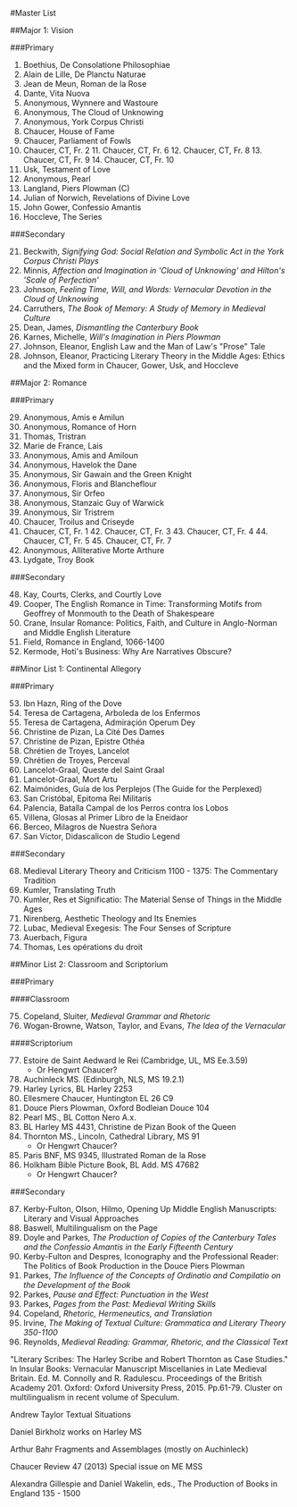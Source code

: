 #Master List

##Major 1: Vision

###Primary

1. Boethius, De Consolatione Philosophiae
2. Alain de Lille, De Planctu Naturae
3. Jean de Meun, Roman de la Rose
4. Dante, Vita Nuova
5. Anonymous, Wynnere and Wastoure
6. Anonymous, The Cloud of Unknowing
7. Anonymous, York Corpus Christi
8. Chaucer, House of Fame
9. Chaucer, Parliament of Fowls
10. Chaucer, CT, Fr. 2
	11. Chaucer, CT, Fr. 6
	12. Chaucer, CT, Fr. 8
	13. Chaucer, CT, Fr. 9
	14. Chaucer, CT, Fr. 10
15. Usk, Testament of Love
16. Anonymous, Pearl
17. Langland, Piers Plowman (C)
18. Julian of Norwich, Revelations of Divine Love
19. John Gower, Confessio Amantis
20. Hoccleve, The Series

###Secondary

21. Beckwith, _Signifying God: Social Relation and Symbolic Act in the York Corpus Christi Plays_
22. Minnis, _Affection and Imagination in 'Cloud of Unknowing' and Hilton's 'Scale of Perfection'_
23. Johnson, _Feeling Time, Will, and Words: Vernacular Devotion in the Cloud of Unknowing_
24. Carruthers, _The Book of Memory: A Study of Memory in Medieval Culture_
25. Dean, James, _Dismantling the Canterbury Book_
26. Karnes, Michelle, _Will's Imagination in Piers Plowman_
27. Johnson, Eleanor, English Law and the Man of Law's "Prose" Tale
28. Johnson, Eleanor, Practicing Literary Theory in the Middle Ages: Ethics and the Mixed form in Chaucer, Gower, Usk, and Hoccleve

##Major 2: Romance

###Primary

29. Anonymous, Amis e Amilun
30. Anonymous, Romance of Horn
31. Thomas, Tristran
32. Marie de France, Lais
33. Anonymous, Amis and Amiloun
34. Anonymous, Havelok the Dane
35. Anonymous, Sir Gawain and the Green Knight
36. Anonymous, Floris and Blancheflour
37. Anonymous, Sir Orfeo
38. Anonymous, Stanzaic Guy of Warwick
39. Anonymous, Sir Tristrem
40. Chaucer, Troilus and Criseyde
41. Chaucer, CT, Fr. 1
	42. Chaucer, CT, Fr. 3
	43. Chaucer, CT, Fr. 4
	44. Chaucer, CT, Fr. 5
	45. Chaucer, CT, Fr. 7
46. Anonymous, Alliterative Morte Arthure
47. Lydgate, Troy Book

###Secondary

48. Kay, Courts, Clerks, and Courtly Love
49. Cooper, The English Romance in Time: Transforming Motifs from Geoffrey of Monmouth to the Death of Shakespeare
50. Crane, Insular Romance: Politics, Faith, and Culture in Anglo-Norman and Middle English Literature
51. Field, Romance in England, 1066-1400
52. Kermode, Hoti's Business: Why Are Narratives Obscure?

##Minor List 1: Continental Allegory

###Primary

53. Ibn Hazn, Ring of the Dove
54. Teresa de Cartagena, Arboleda de los Enfermos
55. Teresa de Cartagena, Admiraçión Operum Dey
56. Christine de Pizan, La Cité Des Dames
57. Christine de Pizan, Epistre Othéa
58. Chrétien de Troyes, Lancelot
59. Chrétien de Troyes, Perceval
60. Lancelot-Graal, Queste del Saint Graal
61. Lancelot-Graal, Mort Artu
62. Maimónides, Guía de los Perplejos (The Guide for the Perplexed)
63. San Cristóbal, Epitoma Rei Militaris
64. Palencia, Batalla Campal de los Perros contra los Lobos
65. Villena, Glosas al Primer Libro de la Eneidaor
66. Berceo, Milagros de Nuestra Señora
67. San Víctor, Didascalicon de Studio Legend

###Secondary

68. Medieval Literary Theory and Criticism 1100 - 1375: The Commentary Tradition
69. Kumler, Translating Truth
70. Kumler, Res et Significatio: The Material Sense of Things in the Middle Ages
71. Nirenberg, Aesthetic Theology and Its Enemies
72. Lubac, Medieval Exegesis: The Four Senses of Scripture
73. Auerbach, Figura
74. Thomas, Les opérations du droit

##Minor List 2: Classroom and Scriptorium

###Primary

####Classroom

75. Copeland, Sluiter, _Medieval Grammar and Rhetoric_
76. Wogan-Browne, Watson, Taylor, and Evans, _The Idea of the Vernacular_

####Scriptorium

77. Estoire de Saint Aedward le Rei (Cambridge, UL, MS Ee.3.59)
	- Or Hengwrt Chaucer?
78. Auchinleck MS. (Edinburgh, NLS, MS 19.2.1)
79. Harley Lyrics, BL Harley 2253
80. Ellesmere Chaucer, Huntington EL 26 C9
81. Douce Piers Plowman, Oxford Bodleian Douce 104
82. Pearl MS., BL Cotton Nero A.x.
83. BL Harley MS 4431, Christine de Pizan Book of the Queen
84. Thornton MS., Lincoln, Cathedral Library, MS 91
	- Or Hengwrt Chaucer?
85. Paris BNF, MS 9345, Illustrated Roman de la Rose
86. Holkham Bible Picture Book, BL Add. MS 47682
	- Or Hengwrt Chaucer?

###Secondary

87. Kerby-Fulton, Olson, Hilmo, Opening Up Middle English Manuscripts: Literary and Visual Approaches
88. Baswell, Multilingualism on the Page
89. Doyle and Parkes, _The Production of Copies of the Canterbury Tales and the Confessio Amantis in the Early Fifteenth Century_
90. Kerby-Fulton and Despres, Iconography and the Professional Reader: The Politics of Book Production in the Douce Piers Plowman
91. Parkes, _The Influence of the Concepts of Ordinatio and Compilatio on the Development of the Book_
92. Parkes, _Pause and Effect: Punctuation in the West_
93. Parkes, _Pages from the Past: Medieval Writing Skills_
94. Copeland, _Rhetoric, Hermeneutics, and Translation_
95. Irvine, _The Making of Textual Culture: Grammatica and Literary Theory 350-1100_
96. Reynolds, _Medieval Reading: Grammar, Rhetoric, and the Classical Text_

"Literary Scribes: The Harley Scribe and Robert Thornton as Case Studies." In Insular Books: Vernacular Manuscript Miscellanies in Late Medieval Britain. Ed. M. Connolly and R. Radulescu. Proceedings of the British Academy 201. Oxford: Oxford University Press, 2015. Pp.61-79.
Cluster on multilingualism in recent volume of Speculum.  

Andrew Taylor Textual Situations 

Daniel Birkholz  works on Harley MS 

Arthur Bahr Fragments and Assemblages (mostly on Auchinleck) 

Chaucer Review 47 (2013)  Special issue on ME MSS

Alexandra Gillespie and Daniel Wakelin, eds., The Production of Books in England 135 - 1500
